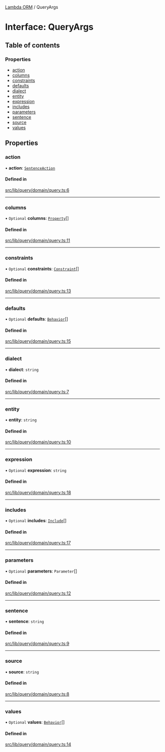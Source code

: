 [Lambda ORM](../README.md) / QueryArgs

# Interface: QueryArgs

## Table of contents

### Properties

- [action](QueryArgs.md#action)
- [columns](QueryArgs.md#columns)
- [constraints](QueryArgs.md#constraints)
- [defaults](QueryArgs.md#defaults)
- [dialect](QueryArgs.md#dialect)
- [entity](QueryArgs.md#entity)
- [expression](QueryArgs.md#expression)
- [includes](QueryArgs.md#includes)
- [parameters](QueryArgs.md#parameters)
- [sentence](QueryArgs.md#sentence)
- [source](QueryArgs.md#source)
- [values](QueryArgs.md#values)

## Properties

### action

• **action**: [`SentenceAction`](../enums/SentenceAction.md)

#### Defined in

[src/lib/query/domain/query.ts:6](https://github.com/FlavioLionelRita/lambdaorm/blob/1410aa2d/src/lib/query/domain/query.ts#L6)

___

### columns

• `Optional` **columns**: [`Property`](Property.md)[]

#### Defined in

[src/lib/query/domain/query.ts:11](https://github.com/FlavioLionelRita/lambdaorm/blob/1410aa2d/src/lib/query/domain/query.ts#L11)

___

### constraints

• `Optional` **constraints**: [`Constraint`](Constraint.md)[]

#### Defined in

[src/lib/query/domain/query.ts:13](https://github.com/FlavioLionelRita/lambdaorm/blob/1410aa2d/src/lib/query/domain/query.ts#L13)

___

### defaults

• `Optional` **defaults**: [`Behavior`](Behavior.md)[]

#### Defined in

[src/lib/query/domain/query.ts:15](https://github.com/FlavioLionelRita/lambdaorm/blob/1410aa2d/src/lib/query/domain/query.ts#L15)

___

### dialect

• **dialect**: `string`

#### Defined in

[src/lib/query/domain/query.ts:7](https://github.com/FlavioLionelRita/lambdaorm/blob/1410aa2d/src/lib/query/domain/query.ts#L7)

___

### entity

• **entity**: `string`

#### Defined in

[src/lib/query/domain/query.ts:10](https://github.com/FlavioLionelRita/lambdaorm/blob/1410aa2d/src/lib/query/domain/query.ts#L10)

___

### expression

• `Optional` **expression**: `string`

#### Defined in

[src/lib/query/domain/query.ts:18](https://github.com/FlavioLionelRita/lambdaorm/blob/1410aa2d/src/lib/query/domain/query.ts#L18)

___

### includes

• `Optional` **includes**: [`Include`](../classes/Include.md)[]

#### Defined in

[src/lib/query/domain/query.ts:17](https://github.com/FlavioLionelRita/lambdaorm/blob/1410aa2d/src/lib/query/domain/query.ts#L17)

___

### parameters

• `Optional` **parameters**: `Parameter`[]

#### Defined in

[src/lib/query/domain/query.ts:12](https://github.com/FlavioLionelRita/lambdaorm/blob/1410aa2d/src/lib/query/domain/query.ts#L12)

___

### sentence

• **sentence**: `string`

#### Defined in

[src/lib/query/domain/query.ts:9](https://github.com/FlavioLionelRita/lambdaorm/blob/1410aa2d/src/lib/query/domain/query.ts#L9)

___

### source

• **source**: `string`

#### Defined in

[src/lib/query/domain/query.ts:8](https://github.com/FlavioLionelRita/lambdaorm/blob/1410aa2d/src/lib/query/domain/query.ts#L8)

___

### values

• `Optional` **values**: [`Behavior`](Behavior.md)[]

#### Defined in

[src/lib/query/domain/query.ts:14](https://github.com/FlavioLionelRita/lambdaorm/blob/1410aa2d/src/lib/query/domain/query.ts#L14)
